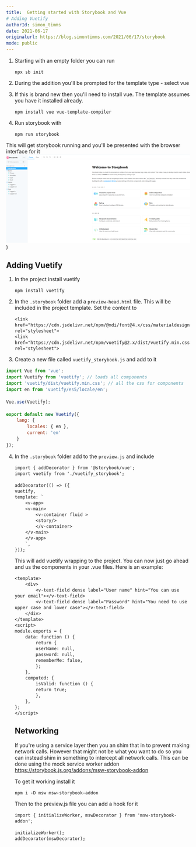 ```yaml
---
title:  Getting started with Storybook and Vue
# Adding Vuetify
authorId: simon_timms
date: 2021-06-17
originalurl: https://blog.simontimms.com/2021/06/17/storybook
mode: public
---
```




1. Starting with an empty folder you can run 
    ```
    npx sb init
    ```
2. During the addition you'll be prompted for the template type - select vue
3. If this is brand new then you'll need to install vue. The template assumes you have it installed already. 
    ```
    npm install vue vue-template-compiler
    ```
4. Run storybook with 

    ```
    npm run storybook
    ```
This will get storybook running and you'll be presented with the browser interface for it 
![](/images/2021-04-27-storybook.md/2021-04-27-12-17-47.png))

## Adding Vuetify

1. In the project install vuetify
   ```
   npm install vuetify
   ```
2. In the `.storybook` folder add a `preview-head.html` file. This will be included in the project template. Set the content to 

    ```
    <link href="https://cdn.jsdelivr.net/npm/@mdi/font@4.x/css/materialdesignicons.min.css" rel="stylesheet">
    <link href="https://cdn.jsdelivr.net/npm/vuetify@2.x/dist/vuetify.min.css" rel="stylesheet">
    ```

3. Create a new file called `vuetify_storybook.js` and add to it 

```javascript
import Vue from 'vue';
import Vuetify from 'vuetify'; // loads all components
import 'vuetify/dist/vuetify.min.css'; // all the css for components
import en from 'vuetify/es5/locale/en';

Vue.use(Vuetify);

export default new Vuetify({
    lang: {
        locales: { en },
        current: 'en'
    }
});
```
4. In the `.storybook` folder add to the `preview.js` and include 

    ```
    import { addDecorator } from '@storybook/vue';
    import vuetify from './vuetify_storybook';

    addDecorator(() => ({
    vuetify,
    template: `
        <v-app>
        <v-main>
            <v-container fluid >
            <story/>
            </v-container>
        </v-main>
        </v-app>
        `,
    }));
    ```
    This will add vuetify wrapping to the project. You can now just go ahead and us the components in your .vue files. Here is an example:
    ```
    <template>
        <div>
            <v-text-field dense label="User name" hint="You can use your email"></v-text-field>
            <v-text-field dense label="Password" hint="You need to use upper case and lower case"></v-text-field>
        </div>
    </template>
    <script>
    module.exports = {
        data: function () {
            return {
            userName: null,
            password: null,
            rememberMe: false,
            };
        },
        computed: {
            isValid: function () {
            return true;
            },
        },
    };
    </script>
    ```

    ## Networking

    If you're using a service layer then you an shim that in to prevent making network calls. However that might not be what you want to do so you can instead shim in something to intercept all network calls. This can be done using the mock service worker addon https://storybook.js.org/addons/msw-storybook-addon

    To get it working install it 
    ```
    npm i -D msw msw-storybook-addon
    ```

    Then to the preview.js file you can add a hook for it

    ```
    import { initializeWorker, mswDecorator } from 'msw-storybook-addon';

    initializeWorker();
    addDecorator(mswDecorator);
    ```
    